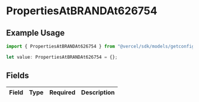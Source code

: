 # PropertiesAtBRANDAt626754

## Example Usage

```typescript
import { PropertiesAtBRANDAt626754 } from "@vercel/sdk/models/getconfigurationproductsop.js";

let value: PropertiesAtBRANDAt626754 = {};
```

## Fields

| Field       | Type        | Required    | Description |
| ----------- | ----------- | ----------- | ----------- |